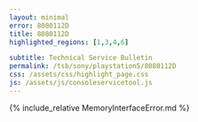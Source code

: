```yaml
---
layout: minimal
error: 8080112D
title: 8080112D
highlighted_regions: [1,3,4,6]

subtitle: Technical Service Bulletin
permalink: /tsb/sony/playstation5/8080112D
css: /assets/css/highlight_page.css
js: /assets/js/consoleservicetool.js
---
```


{% include_relative MemoryInterfaceError.md %}
